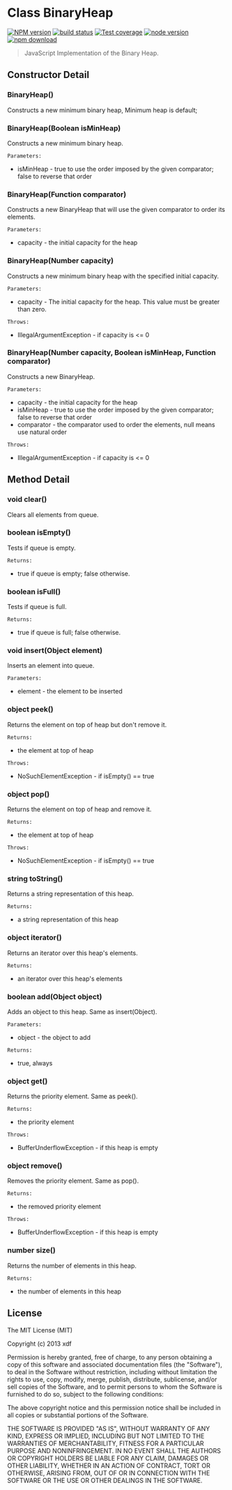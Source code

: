 # Class BinaryHeap

[![NPM version][npm-image]][npm-url]
[![build status][travis-image]][travis-url]
[![Test coverage][coveralls-image]][coveralls-url]
[![node version][node-image]][node-url]
[![npm download][download-image]][download-url]

[npm-image]: https://img.shields.io/npm/v/binaryheap.svg?style=flat-square
[npm-url]: https://npmjs.org/package/binaryheap
[travis-image]: https://img.shields.io/travis/xudafeng/binaryheap.svg?style=flat-square
[travis-url]: https://travis-ci.org/xudafeng/binaryheap
[coveralls-image]: https://img.shields.io/coveralls/xudafeng/binaryheap.svg?style=flat-square
[coveralls-url]: https://coveralls.io/r/xudafeng/binaryheap?branch=master
[node-image]: https://img.shields.io/badge/node.js-%3E=_0.10-green.svg?style=flat-square
[node-url]: http://nodejs.org/download/
[download-image]: https://img.shields.io/npm/dm/binaryheap.svg?style=flat-square
[download-url]: https://npmjs.org/package/binaryheap


> JavaScript Implementation of the Binary Heap.

## Constructor Detail

### BinaryHeap()

Constructs a new minimum binary heap, Minimum heap is default;

### BinaryHeap(Boolean isMinHeap)

Constructs a new minimum binary heap.

` Parameters: `

* isMinHeap - true to use the order imposed by the given comparator; false to reverse that order

### BinaryHeap(Function comparator)

Constructs a new BinaryHeap that will use the given comparator to order its elements.

` Parameters: `

* capacity - the initial capacity for the heap

### BinaryHeap(Number capacity)

Constructs a new minimum binary heap with the specified initial capacity.

` Parameters: `

* capacity - The initial capacity for the heap. This value must be greater than zero.

` Throws: `

* IllegalArgumentException - if capacity is <= 0

### BinaryHeap(Number capacity, Boolean isMinHeap, Function comparator)

Constructs a new BinaryHeap.

` Parameters: `

* capacity - the initial capacity for the heap
* isMinHeap - true to use the order imposed by the given comparator; false to reverse that order
* comparator - the comparator used to order the elements, null means use natural order

` Throws: `

* IllegalArgumentException - if capacity is <= 0


## Method Detail

### void clear()

Clears all elements from queue.

### boolean isEmpty()

Tests if queue is empty.

` Returns: `

* true if queue is empty; false otherwise.

### boolean isFull()

Tests if queue is full.

` Returns: ` 

* true if queue is full; false otherwise.

### void insert(Object element)

Inserts an element into queue.

` Parameters: `

* element - the element to be inserted

### object peek()

Returns the element on top of heap but don't remove it.

` Returns: ` 

* the element at top of heap

` Throws: ` 

* NoSuchElementException - if isEmpty() == true

### object pop()

Returns the element on top of heap and remove it.

` Returns: `

* the element at top of heap

` Throws: `

* NoSuchElementException - if isEmpty() == true


### string toString()

Returns a string representation of this heap.

` Returns: `

* a string representation of this heap

### object iterator()

Returns an iterator over this heap's elements.

` Returns: `

* an iterator over this heap's elements

### boolean add(Object object)

Adds an object to this heap. Same as insert(Object).

` Parameters: `

* object - the object to add

` Returns: `

* true, always

### object get()

Returns the priority element. Same as peek().

` Returns: `

* the priority element

` Throws: `

* BufferUnderflowException - if this heap is empty

### object remove()

Removes the priority element. Same as pop().

` Returns: `

* the removed priority element

` Throws: `

* BufferUnderflowException - if this heap is empty

### number size()

Returns the number of elements in this heap.

` Returns: `

* the number of elements in this heap

## License

The MIT License (MIT)

Copyright (c) 2013 xdf

Permission is hereby granted, free of charge, to any person obtaining a copy of
this software and associated documentation files (the "Software"), to deal in
the Software without restriction, including without limitation the rights to
use, copy, modify, merge, publish, distribute, sublicense, and/or sell copies of
the Software, and to permit persons to whom the Software is furnished to do so,
subject to the following conditions:

The above copyright notice and this permission notice shall be included in all
copies or substantial portions of the Software.

THE SOFTWARE IS PROVIDED "AS IS", WITHOUT WARRANTY OF ANY KIND, EXPRESS OR
IMPLIED, INCLUDING BUT NOT LIMITED TO THE WARRANTIES OF MERCHANTABILITY, FITNESS
FOR A PARTICULAR PURPOSE AND NONINFRINGEMENT. IN NO EVENT SHALL THE AUTHORS OR
COPYRIGHT HOLDERS BE LIABLE FOR ANY CLAIM, DAMAGES OR OTHER LIABILITY, WHETHER
IN AN ACTION OF CONTRACT, TORT OR OTHERWISE, ARISING FROM, OUT OF OR IN
CONNECTION WITH THE SOFTWARE OR THE USE OR OTHER DEALINGS IN THE SOFTWARE.
